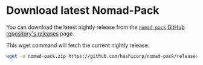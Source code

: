 # Download latest Nomad-Pack

You can download the latest nightly release from the [`nomad-pack` GitHub repository's releases](https://github.com/hashicorp/nomad-pack/releases/tag/nightly) page.

This wget command will fetch the current nightly release.

```bash
wget -o nomad-pack.zip https://github.com/hashicorp/nomad-pack/releases/download/nightly/nomad-pack_0.0.1-techpreview.4_linux_amd64.zip
```
